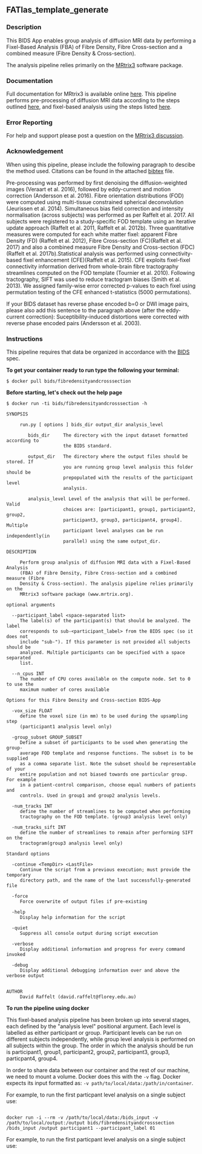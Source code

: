 ## FATlas_template_generate
### Description
This BIDS App enables group analysis of diffusion MRI data by performing a Fixel-Based Analysis (FBA) of Fibre Density, Fibre Cross-section and a combined measure (Fibre Density & Cross-section).

The analysis pipeline relies primarily on the [MRtrix3](www.mrtrix.org) software package.

### Documentation

Full documentation for MRtrix3 is available online [here](http://userdocs.mrtrix.org/). This pipeline performs pre-processing of diffusion MRI data according to the steps outlined [here](http://mrtrix.readthedocs.io/en/latest/workflows/DWI_preprocessing_for_quantitative_analysis.html), and fixel-based analysis using the steps listed [here](http://mrtrix.readthedocs.io/en/latest/workflows/fixel_based_analysis.html).

### Error Reporting

For help and support please post a question on the [MRtrix3 discussion](http://community.mrtrix.org/).

### Acknowledgement

When using this pipeline, please include the following paragraph to descibe the method used. Citations can be found in the attached [bibtex](./fixel-based_analysis.bib) file.

Pre-processing was performed by first denoising the diffusion-weighted images (Veraart et al. 2016), followed by eddy-current and motion correction (Andersson et al. 2016). Fibre orientation distributions (FOD) were computed using multi-tissue constrained spherical deconvolution (Jeurissen et al. 2014). Simultaneous bias field correction and intensity normalisation (across subjects) was performed as per Raffelt et al. 2017. All subjects were registered to a study-specific FOD template using an iterative update approach (Raffelt et al. 2011, Raffelt et al. 2012b). Three quantitative measures were computed for each white matter fixel: apparent Fibre Density (FD) (Raffelt et al. 2012), Fibre Cross-section (FC)(Raffelt et al. 2017) and also a combined measure Fibre Density and Cross-section (FDC)(Raffelt et al. 2017b).Statistical analysis was performed using connectivity-based fixel enhancement (CFE)(Raffelt et al. 2015). CFE exploits fixel-fixel connectivity information derived from whole-brain fibre tractography streamlines computed on the FOD template (Tournier et al. 2010). Following tractography, SIFT was used to reduce tractogram biases (Smith et al. 2013). We assigned family-wise error corrected p-values to each fixel using permutation testing of the CFE enhanced t-statistics (5000 permutations).

If your BIDS dataset has reverse phase encoded b=0 or DWI image pairs, please also add this sentence to the paragraph above (after the eddy-current correction): Suceptibility-induced distortions were corrected with reverse phase encoded pairs (Andersson et al. 2003).


### Instructions

This pipeline requires that data be organized in accordance with the [BIDS](http://bids.neuroimaging.io) spec.


**To get your container ready to run type the following your terminal:**
```{bash}
$ docker pull bids/fibredensityandcrosssection
```

**Before starting, let's check out the help page**

```
$ docker run -ti bids/fibredensityandcrosssection -h

SYNOPSIS

     run.py [ options ] bids_dir output_dir analysis_level

        bids_dir     The directory with the input dataset formatted according to
                     the BIDS standard.

        output_dir   The directory where the output files should be stored. If
                     you are running group level analysis this folder should be
                     prepopulated with the results of the participant level
                     analysis.

        analysis_level Level of the analysis that will be performed. Valid
                     choices are: [participant1, group1, participant2, group2,
                     participant3, group3, participant4, group4].  Multiple
                     participant level analyses can be run independently(in
                     parallel) using the same output_dir.

DESCRIPTION

     Perform group analysis of diffusion MRI data with a Fixel-Based Analysis
     (FBA) of Fibre Density, Fibre Cross-section and a combined measure (Fibre
     Density & Cross-section). The analysis pipeline relies primarily on the
     MRtrix3 software package (www.mrtrix.org).

optional arguments

  --participant_label <space-separated list>
     The label(s) of the participant(s) that should be analyzed. The label
     corresponds to sub-<participant_label> from the BIDS spec (so it does not
     include "sub-"). If this parameter is not provided all subjects should be
     analyzed. Multiple participants can be specified with a space separated
     list.

  --n_cpus INT
     The number of CPU cores available on the compute node. Set to 0 to use the
     maximum number of cores available

Options for this Fibre Density and Cross-section BIDS-App

  -vox_size FLOAT
     define the voxel size (in mm) to be used during the upsampling step
     (participant1 analysis level only)

  -group_subset GROUP_SUBSET
     Define a subset of participants to be used when generating the group-
     average FOD template and response functions. The subset is to be supplied
     as a comma separate list. Note the subset should be representable of your
     entire population and not biased towards one particular group. For example
     in a patient-control comparison, choose equal numbers of patients and
     controls. Used in group1 and group2 analysis levels.

  -num_tracks INT
     define the number of streamlines to be computed when performing
     tractography on the FOD template. (group3 analysis level only)

  -num_tracks_sift INT
     define the number of streamlines to remain after performing SIFT on the
     tractogram(group3 analysis level only)

Standard options

  -continue <TempDir> <LastFile>
     Continue the script from a previous execution; must provide the temporary
     directory path, and the name of the last successfully-generated file

  -force
     Force overwrite of output files if pre-existing

  -help
     Display help information for the script

  -quiet
     Suppress all console output during script execution

  -verbose
     Display additional information and progress for every command invoked

  -debug
     Display additional debugging information over and above the verbose output


AUTHOR
     David Raffelt (david.raffelt@florey.edu.au)

```

**To run the pipeline using docker**

This fixel-based analysis pipeline has been broken up into several stages, each defined by the "analysis level" positional argument. Each level is labelled as either participant or group. Participant levels can be run on different subjects independently, while group level analysis is performed on all subjects within the group. The order in which the analysis should be run is participant1, group1, participant2, group2, participant3, group3, particpant4, group4.

In order to share data between our container and the rest of our machine, we need to mount a volume. Docker does this with the `-v` flag. Docker expects its input formatted as: `-v path/to/local/data:/path/in/container`.

For example, to run the first particpant level analysis on a single subject use:

```{bash}

docker run -i --rm -v /path/to/local/data:/bids_input -v /path/to/local/output:/output bids/fibredensityandcrosssection /bids_input /output participant1 --participant_label 01
```

For example, to run the first particpant level analysis on a single subject use:
